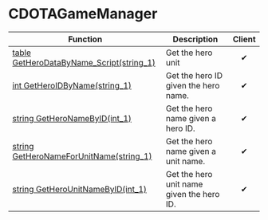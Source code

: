 # CDOTAGameManager
Function|Description|Client
--|--|:--:
[table GetHeroDataByName_Script(string_1)](GetHeroDataByName_Script)|Get the hero unit |✔
[int GetHeroIDByName(string_1)](GetHeroIDByName)|Get the hero ID given the hero name.|✔
[string GetHeroNameByID(int_1)](GetHeroNameByID)|Get the hero name given a hero ID.|✔
[string GetHeroNameForUnitName(string_1)](GetHeroNameForUnitName)|Get the hero name given a unit name.|✔
[string GetHeroUnitNameByID(int_1)](GetHeroUnitNameByID)|Get the hero unit name given the hero ID.|✔
